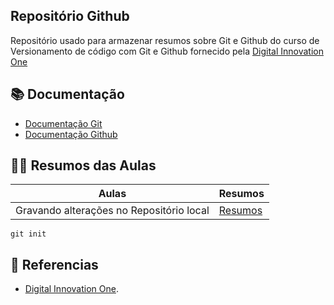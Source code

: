 ## Repositório Github

Repositório usado para armazenar resumos sobre Git e Github do curso de Versionamento de código com Git e Github fornecido pela [Digital Innovation One](https://web.dio.me) 

## 📚 Documentação
- [Documentação Git](https://git-scm.com/doc)
- [Documentação Github](https://docs.github.com/)

## 👨‍💻 Resumos das Aulas
| Aulas | Resumos |
|------|----------|
|Gravando alterações no Repositório local | [Resumos]()|

```
git init
```

## 🔎 Referencias
- [Digital Innovation One]().